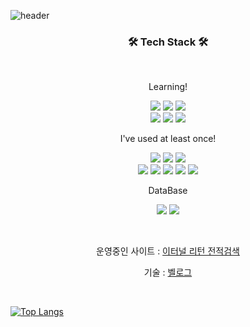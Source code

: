 ![header](https://capsule-render.vercel.app/api?type=slice&color=gradient&height=200&text=WELCOME!&fontAlign=70&rotate=13&fontAlignY=25&desc=JeongSeok's%20GitHub&descAlign=70.&descAlignY=44)


<h3 align="center">🛠 Tech Stack 🛠</h3><br>

<p align="center"> Learning! </p>

<p align="center">
<img src="https://img.shields.io/badge/JavaScript-FF9A00?style=flat-square&logo=JavaScript&logoColor=white"/>
<img src="https://img.shields.io/badge/TypeScript-3178C6?style=flat-square&logo=TypeScript&logoColor=white"/>
<img src="https://img.shields.io/badge/CSS3-1572B6?style=flat-square&logo=CSS3&logoColor=white"/>
<br>
<img src="https://img.shields.io/badge/React-008BCB?style=flat-square&logo=React&logoColor=white"/>
<img src="https://img.shields.io/badge/Node.js-339933?style=flat-square&logo=Node.js&logoColor=white"/>
<img src="https://img.shields.io/badge/Sass-CC6699?style=flat-square&logo=Sass&logoColor=white"/>
</p>

<p align="center"> I've used at least once! </p>

<p align="center">
  <img src="https://img.shields.io/badge/Redux-764ABC?style=flat-square&logo=Redux&logoColor=white"/>
  <img src="https://img.shields.io/badge/Linux-E89313?style=flat-square&logo=Linux&logoColor=white"/>
  <img src="https://img.shields.io/badge/Html5-E34F26?style=flat-square&logo=Html5&logoColor=white"/>
  <br>
  <img src="https://img.shields.io/badge/Swift-F05138?style=flat-square&logo=Swift&logoColor=white"/>
  <img src="https://img.shields.io/badge/C-A6A9AA?style=flat-square&logo=C&logoColor=white"/>
  <img src="https://img.shields.io/badge/C++-00599C?style=flat-square&logo=C%2B%2B&logoColor=white"/>
  <img src="https://img.shields.io/badge/Java-007396?style=flat-square&logo=Java&logoColor=white"/>
  <img src="https://img.shields.io/badge/Python-3766AB?style=flat-square&logo=Python&logoColor=white"/>
</p>

<p align="center">DataBase</p>

<p align="center">
  <img src="https://img.shields.io/badge/MySQL-4479A1?style=flat-square&logo=MySQL&logoColor=white"/>
  <img src="https://img.shields.io/badge/MongoDB-47A248?style=flat-square&logo=MongoDB&logoColor=white"/>
</p>
<br>

<p align="center">운영중인 사이트 : 
  <a href="http://jeongseok.site/" margin="0 auto">이터널 리턴 전적검색</a>
</p>
<p align="center">기술  : 
  <a href="https://velog.io/@navyjeongs">벨로그</a>
</p>

<br>

[![Top Langs](https://github-readme-stats.vercel.app/api/top-langs/?username=navyjeongs&layout=compact)](https://github.com/anuraghazra/github-readme-stats)
